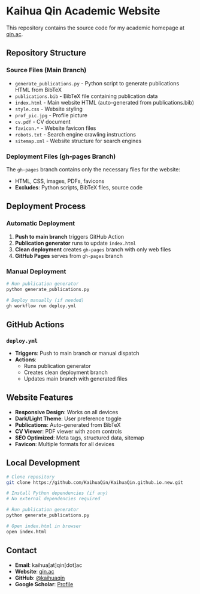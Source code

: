 # Kaihua Qin Academic Website

This repository contains the source code for my academic homepage at [qin.ac](https://qin.ac).

## Repository Structure

### Source Files (Main Branch)
- `generate_publications.py` - Python script to generate publications HTML from BibTeX
- `publications.bib` - BibTeX file containing publication data
- `index.html` - Main website HTML (auto-generated from publications.bib)
- `style.css` - Website styling
- `prof_pic.jpg` - Profile picture
- `cv.pdf` - CV document
- `favicon.*` - Website favicon files
- `robots.txt` - Search engine crawling instructions
- `sitemap.xml` - Website structure for search engines

### Deployment Files (gh-pages Branch)
The `gh-pages` branch contains only the necessary files for the website:
- HTML, CSS, images, PDFs, favicons
- **Excludes**: Python scripts, BibTeX files, source code

## Deployment Process

### Automatic Deployment
1. **Push to main branch** triggers GitHub Action
2. **Publication generator** runs to update `index.html`
3. **Clean deployment** creates `gh-pages` branch with only web files
4. **GitHub Pages** serves from `gh-pages` branch

### Manual Deployment
```bash
# Run publication generator
python generate_publications.py

# Deploy manually (if needed)
gh workflow run deploy.yml
```

## GitHub Actions

### `deploy.yml`
- **Triggers**: Push to main branch or manual dispatch
- **Actions**: 
  - Runs publication generator
  - Creates clean deployment branch
  - Updates main branch with generated files

## Website Features

- **Responsive Design**: Works on all devices
- **Dark/Light Theme**: User preference toggle
- **Publications**: Auto-generated from BibTeX
- **CV Viewer**: PDF viewer with zoom controls
- **SEO Optimized**: Meta tags, structured data, sitemap
- **Favicon**: Multiple formats for all devices

## Local Development

```bash
# Clone repository
git clone https://github.com/KaihuaQin/KaihuaQin.github.io.new.git

# Install Python dependencies (if any)
# No external dependencies required

# Run publication generator
python generate_publications.py

# Open index.html in browser
open index.html
```

## Contact

- **Email**: kaihua[at]qin[dot]ac
- **Website**: [qin.ac](https://qin.ac)
- **GitHub**: [@kaihuaqin](https://github.com/kaihuaqin)
- **Google Scholar**: [Profile](https://scholar.google.com/citations?user=-NPCrhcAAAAJ)
